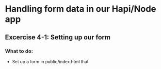 # Handling form data in our Hapi/Node app

## Excercise 4-1: Setting up our form

### What to do:

* Set up a form in public/index.html that 